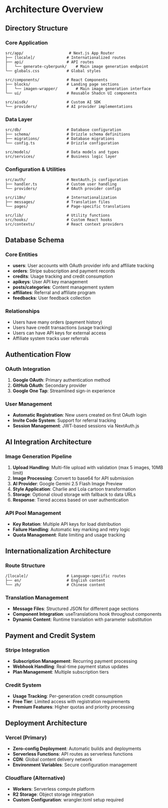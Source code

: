 # Architecture Overview

## Directory Structure

### Core Application
```
src/app/                    # Next.js App Router
├── [locale]/              # Internationalized routes  
├── api/                   # API routes
│   └── generate-cyberpunk/    # Main image generation endpoint
└── globals.css            # Global styles

src/components/            # React Components
├── blocks/                # Landing page sections
│   └── imagen-wrapper/        # Main image generation interface
└── ui/                    # Reusable Shadcn UI components

src/aisdk/                 # Custom AI SDK
└── providers/             # AI provider implementations
```

### Data Layer
```
src/db/                    # Database configuration
├── schema/                # Drizzle schema definitions
├── migrations/            # Database migrations
└── config.ts              # Drizzle configuration

src/models/                # Data models and types
src/services/              # Business logic layer
```

### Configuration & Utilities  
```
src/auth/                  # NextAuth.js configuration
├── handler.ts             # Custom user handling
└── providers/             # OAuth provider configs

src/i18n/                  # Internationalization
├── messages/              # Translation files
└── pages/                 # Page-specific translations

src/lib/                   # Utility functions
src/hooks/                 # Custom React hooks
src/contexts/              # React context providers
```

## Database Schema

### Core Entities
- **users**: User accounts with OAuth provider info and affiliate tracking
- **orders**: Stripe subscription and payment records
- **credits**: Usage tracking and credit consumption
- **apikeys**: User API key management
- **posts/categories**: Content management system
- **affiliates**: Referral and affiliate program
- **feedbacks**: User feedback collection

### Relationships
- Users have many orders (payment history)
- Users have credit transactions (usage tracking)  
- Users can have API keys for external access
- Affiliate system tracks user referrals

## Authentication Flow

### OAuth Integration
1. **Google OAuth**: Primary authentication method
2. **GitHub OAuth**: Secondary provider  
3. **Google One Tap**: Streamlined sign-in experience

### User Management
- **Automatic Registration**: New users created on first OAuth login
- **Invite Code System**: Support for referral tracking
- **Session Management**: JWT-based sessions via NextAuth.js

## AI Integration Architecture

### Image Generation Pipeline
1. **Upload Handling**: Multi-file upload with validation (max 5 images, 10MB limit)
2. **Image Processing**: Convert to base64 for API submission
3. **AI Provider**: Google Gemini 2.5 Flash Image Preview
4. **Style Application**: Charlie and Lola cartoon transformation
5. **Storage**: Optional cloud storage with fallback to data URLs
6. **Response**: Tiered access based on user authentication

### API Pool Management
- **Key Rotation**: Multiple API keys for load distribution
- **Failure Handling**: Automatic key marking and retry logic
- **Quota Management**: Rate limiting and usage tracking

## Internationalization Architecture

### Route Structure
```
/[locale]/                 # Language-specific routes
├── en/                    # English content
└── zh/                    # Chinese content
```

### Translation Management
- **Message Files**: Structured JSON for different page sections
- **Component Integration**: useTranslations hook throughout components
- **Dynamic Content**: Runtime translation with parameter substitution

## Payment and Credit System

### Stripe Integration
- **Subscription Management**: Recurring payment processing
- **Webhook Handling**: Real-time payment status updates
- **Plan Management**: Multiple subscription tiers

### Credit System  
- **Usage Tracking**: Per-generation credit consumption
- **Free Tier**: Limited access with registration requirements
- **Premium Features**: Higher quotas and priority processing

## Deployment Architecture

### Vercel (Primary)
- **Zero-config Deployment**: Automatic builds and deployments
- **Serverless Functions**: API routes as serverless functions
- **CDN**: Global content delivery network
- **Environment Variables**: Secure configuration management

### Cloudflare (Alternative)
- **Workers**: Serverless compute platform
- **R2 Storage**: Object storage integration
- **Custom Configuration**: wrangler.toml setup required